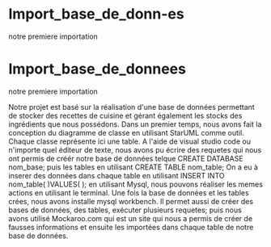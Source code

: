 # Import_base_de_donn-es
notre premiere importation
# Import_base_de_donnees
notre premiere importation

Notre projet est basé sur la réalisation d'une base de données permettant de stocker des recettes de cuisine et gérant également les stocks des ingrédients que nous possédons.
Dans un premier temps, nous avons fait la conception du diagramme de classe en utilisant StarUML comme outil. Chaque classe représente ici une table.
A l'aide de visual studio code ou n'importe quel éditeur de texte, nous avons pu écrire des requetes qui nous ont permis de créér notre base de données telque CREATE DATABASE nom_base; puis les tables en utilisant CREATE TABLE nom_table;
On a eu à inserer des données dans chaque table en utilisant INSERT INTO nom_table(    )VALUES(   );
en utilisant Mysql, nous pouvons réaliser les memes actions en utilisant le terminal.
Une fois la base de données et les tables crées, nous avons installe mysql workbench. Il permet aussi de créer des bases de données, des tables, exécuter plusieurs requetes; puis nous avons utilisé Mockaroo.com qui est un site qui nous a permis de créer de fausses informations et ensuite les importées dans chaque table de notre base de données. 
